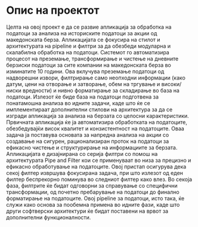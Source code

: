 # Опис на проектот
Целта на овој проект е да се развие апликација за обработка на податоци за анализа на историските податоци за акции од македонската берза. Апликацијата  се фокусира на стилот и архитектурата на pipeline и филтри за да обезбеди модуларна и скалабилна обработка на податоци. Системот го автоматизира процесот на преземање, трансформирање и чистење на дневните берзиски податоци за сите компании на македонската берза во изминатите 10 години. Ова вклучува преземање податоци од надворешни извори, филтрирање само неопходни информации (како датум, цени на отворање и затворање, обем на тргување и високи/ниски вредности) и нивно форматирање за складирање во база на податоци. Излезот ќе биде база на податоци подготвена за понатамошна анализа во идните задачи, каде што ќе се имплементираат дополнителни стилови на архитектура за да се изгради апликација за анализа на берзата со целосни карактеристики.
Првичната апликација ќе ја автоматизира обработката на податоците, обезбедувајќи висок квалитет и конзистентност на податоците. Оваа задача ја поставува основата за напредна анализа на акции со создавање на сигурен, рационализиран проток на податоци за ефикасно чистење и структурирање на информациите за берзата.
Апликацијата е дизајнирана со серија филтри со помош на архитектурата Pipe and Filter кои се применуваат во низа за прецизно и ефикасно обработување на податоците. Овој пристап осигурува дека секој филтер извршува фокусирана задача, при што излезот од еден филтер беспрекорно поминува во следниот филтер како влез. Во секоја фаза, филтрите ќе бидат одговорни за справување со специфични трансформации, од почетно пребарување на податоци до финално форматирање на податоците. Овој pipeline за податоци, исто така, ќе служи како основа за пообемна примена во идните фази, каде што други софтверски архитектури ќе бидат поставени на врвот за дополнителни функционалности.